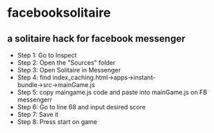 # facebooksolitaire
## a solitaire hack for facebook messenger

- Step 1: Go to Inspect
- Step 2: Open the "Sources" folder
- Step 3: Open Solitaire in Messenger
- Step 4: find index_caching.html→apps→instant-bundle→src→mainGame.js
- Step 5: copy maingame.js code and paste into mainGame.js on FB messengerr
- Step 6: Go to line 68 and input desired score
- Step 7: Save it
- Step 8: Press start on game

